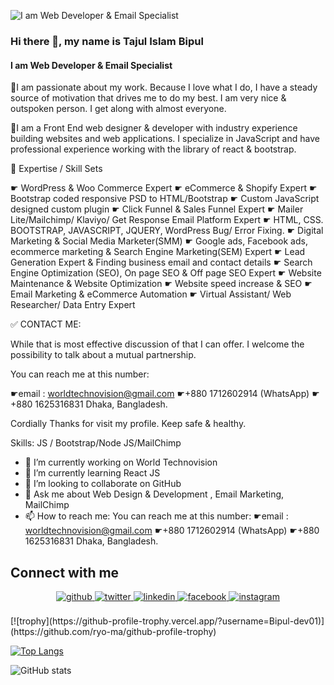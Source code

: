 ![I am Web Developer & Email Specialist](https://media.licdn.com/dms/image/D5616AQGobUTyGhiBiA/profile-displaybackgroundimage-shrink_350_1400/0/1694973004071?e=1701907200&v=beta&t=DcHmds6gk-BludTWSnjX022Tj6rOPyCT41UcSQcHqI0)

### Hi there 👋, my name is Tajul Islam Bipul
#### I am Web Developer & Email Specialist

🔸I am passionate about my work. Because I love what I do, I have a steady source of motivation that drives me to do my best. I am very nice & outspoken person. I get along with almost everyone. 

🔸I am a Front End web designer & developer with industry experience building websites and web applications. I specialize in JavaScript and have professional experience working with the library of react & bootstrap. 


🔸 Expertise / Skill Sets 

 ☛ WordPress & Woo Commerce Expert 
 ☛ eCommerce & Shopify Expert 
 ☛ Bootstrap coded responsive PSD to HTML/Bootstrap
 ☛ Custom JavaScript designed custom plugin 
 ☛ Click Funnel & Sales Funnel Expert 
 ☛ Mailer Lite/Mailchimp/ Klaviyo/ Get Response Email Platform Expert
 ☛ HTML, CSS. BOOTSTRAP, JAVASCRIPT, JQUERY, WordPress Bug/ Error Fixing.
 ☛ Digital Marketing & Social Media Marketer(SMM)
 ☛ Google ads, Facebook ads, ecommerce marketing & Search Engine Marketing(SEM) Expert 
 ☛ Lead Generation Expert & Finding business email and contact details 
 ☛ Search Engine Optimization (SEO), On page SEO & Off page SEO Expert 
 ☛ Website Maintenance & Website Optimization 
 ☛ Website speed increase & SEO
 ☛ Email Marketing & eCommerce Automation 
 ☛ Virtual Assistant/ Web Researcher/ Data Entry Expert


 ✅ CONTACT ME: 

While that is most effective discussion of that I can offer. I welcome the possibility to talk about a mutual partnership. 
 
You can reach me at this number:

☛email : worldtechnovision@gmail.com
☛+880 1712602914 (WhatsApp)
☛+880 1625316831 
Dhaka, Bangladesh.


 Cordially Thanks for visit my profile. Keep safe & healthy.

Skills: JS / Bootstrap/Node JS/MailChimp

- 🔭 I’m currently working on World Technovision 
- 🌱 I’m currently learning React JS 
- 👯 I’m looking to collaborate on GitHub 
- 💬 Ask me about Web Design & Development , Email Marketing, MailChimp 
- 📫 How to reach me: You can reach me at this number:  ☛email : worldtechnovision@gmail.com ☛+880 1712602914 (WhatsApp) ☛+880 1625316831 Dhaka, Bangladesh. 




## Connect with me  
<div align="center">
<a href="https://github.com/Bipul-dev01" target="_blank">
<img src=https://img.shields.io/badge/github-%2324292e.svg?&style=for-the-badge&logo=github&logoColor=white alt=github style="margin-bottom: 5px;" />
</a>
<a href="https://twitter.com/BipulTajul" target="_blank">
<img src=https://img.shields.io/badge/twitter-%2300acee.svg?&style=for-the-badge&logo=twitter&logoColor=white alt=twitter style="margin-bottom: 5px;" />
</a>
<a href="https://https://www.linkedin.com/in/tajul-islam-bipul-01dh/
" target="_blank">
<img src=https://img.shields.io/badge/linkedin-%231E77B5.svg?&style=for-the-badge&logo=linkedin&logoColor=white alt=linkedin style="margin-bottom: 5px;" />
</a>
<a href="https://www.facebook.com/bipul.kumar.3386" target="_blank">
<img src=https://img.shields.io/badge/facebook-%232E87FB.svg?&style=for-the-badge&logo=facebook&logoColor=white alt=facebook style="margin-bottom: 5px;" />
</a>
<a href="https://www.instagram.com/bipul_kumar_dharla/" target="_blank">
<img src=https://img.shields.io/badge/instagram-%23000000.svg?&style=for-the-badge&logo=instagram&logoColor=white alt=instagram style="margin-bottom: 5px;" />
</a>  
</div>  
  

<br/>  
[![trophy](https://github-profile-trophy.vercel.app/?username=Bipul-dev01)](https://github.com/ryo-ma/github-profile-trophy)

[![Top Langs](https://github-readme-stats.vercel.app/api/top-langs/?username=Bipul-dev01)](https://github.com/anuraghazra/github-readme-stats)

![GitHub stats](https://github-readme-stats.vercel.app/api?username=Bipul-dev01&show_icons=true&count_private=true)  


